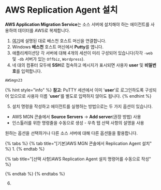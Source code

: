 # AWS Replication Agent 설치

**AWS Application Migration Service**는 소스 서버에 설치해야 하는 에이전트를 사용하여 데이터를 AWS로 복제합니다.

1. [여기](https://catalog.us-east-1.prod.workshops.aws/event/dashboard/en-US/workshop/rehost/gettingstarted/connect-to-bastion)에 설명된 대로 배스천 호스트 머신을 연결합니다.
2. Windows **배스천** 호스트 머신에서 **Putty**를 엽니다.
3. 애플리케이션당 각 서버에 대해 4개의 세션이 미리 구성되어 있습니다(각각 `-web` 및 `-db` 서버가 있는 `Offbiz`, `Wordpress`).
4. 네 대의 컴퓨터 모두에 **SSH**로 접속하고 메시지가 표시되면 사용자 **user** 및 **비밀번호**를 입력합니다.

```
AWSmgn23
```

{% hint style="info" %}
**참고**: PuTTY 세션에서 이미 '**user**'로 로그인하도록 구성되어 있으므로 사용자 이름 '**user**'를 별도로 입력하지 않아도 됩니다.
{% endhint %}

5. 설치 명령을 작성하고 에이전트를 실행하는 방법으로는 두 가지 옵션이 있습니다.

* AWS MGN 콘솔에서 **Source Servers** -> **Add server**(권장 방법) 사용
* 인스톨러를 위한 명령줄을 수동으로 생성 - 우측 탭 선택 사항의 설명을 사용

원하는 옵션을 선택하거나 다른 소스 서버에 대해 다른 옵션들을 활용합니다.

{% tabs %}
{% tab title="[기본]AWS MGN 콘솔에서 Replication Agent 설치" %}
1.
{% endtab %}

{% tab title="[선택 사항]AWS Replication Agent 설치 명령어를 수동으로 작성" %}

{% endtab %}
{% endtabs %}

6.
